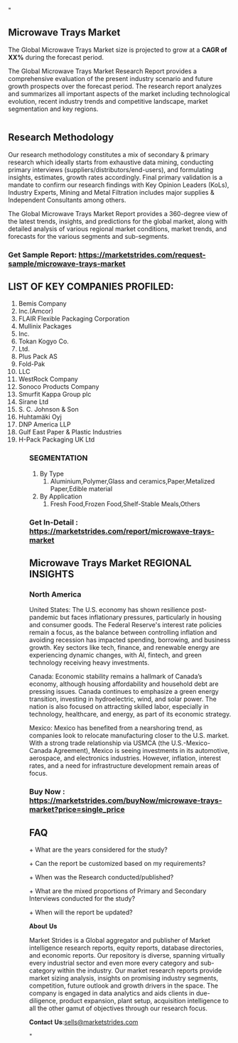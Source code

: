 "<h2>Microwave Trays Market</h2>
<p>The Global Microwave Trays Market size is projected to grow at a <strong>CAGR of XX%</strong> during the forecast period.</p>
<p>The Global Microwave Trays Market Research Report provides a comprehensive evaluation of the present industry scenario and future growth prospects over the forecast period. The research report analyzes and summarizes all important aspects of the market including technological evolution, recent industry trends and competitive landscape, market segmentation and key regions.</p>
<p><img style=""width: 100%;"" src=""https://marketstrides.com//uploads/images/marketstrides-051.png"" alt=""Microwave Trays Market Report Analysis"" /></p>
<h2>Research Methodology</h2>
<p>Our research methodology constitutes a mix of secondary &amp; primary research which ideally starts from exhaustive data mining, conducting primary interviews (suppliers/distributors/end-users), and formulating insights, estimates, growth rates accordingly. Final primary validation is a mandate to confirm our research findings with Key Opinion Leaders (KoLs), Industry Experts, Mining and Metal Filtration includes major supplies &amp; Independent Consultants among others.</p>
<p>The Global Microwave Trays Market Report provides a 360-degree view of the latest trends, insights, and predictions for the global market, along with detailed analysis of various regional market conditions, market trends, and forecasts for the various segments and sub-segments.</p>
<h3><strong>Get Sample Report: <a href=
https://marketstrides.com/request-sample/microwave-trays-market>https://marketstrides.com/request-sample/microwave-trays-market</a></strong></h3>
<h2>LIST OF KEY COMPANIES PROFILED:</h2>
<p><ol><li>
Bemis Company</li><li>Inc.(Amcor)</li><li>FLAIR Flexible Packaging Corporation</li><li>Mullinix Packages</li><li>Inc.</li><li>Tokan Kogyo Co.</li><li>Ltd.</li><li>Plus Pack AS</li><li>Fold-Pak</li><li>LLC</li><li>WestRock Company</li><li>Sonoco Products Company</li><li>Smurfit Kappa Group plc</li><li>Sirane Ltd</li><li>S. C. Johnson & Son</li><li>Huhtamäki Oyj</li><li>DNP America LLP</li><li>Gulf East Paper & Plastic Industries</li><li>H-Pack Packaging UK Ltd


</li><ol></p>
<h3>SEGMENTATION</h3>
<p><ol><li>By Type<ol><li>Aluminium,Polymer,Glass and ceramics,Paper,Metalized Paper,Edible material</li></ol></li><li>By Application<ol><li>Fresh Food,Frozen Food,Shelf-Stable Meals,Others</li></ol></li></ol></p>
<h3><strong>Get In-Detail : <a href=https://marketstrides.com/report/microwave-trays-market>https://marketstrides.com/report/microwave-trays-market</a></strong></h3>
<h2>Microwave Trays Market REGIONAL INSIGHTS</h2>
<h3>North America</h3>
<p>United States: The U.S. economy has shown resilience post-pandemic but faces inflationary pressures, particularly in housing and consumer goods. The Federal Reserve's interest rate policies remain a focus, as the balance between controlling inflation and avoiding recession has impacted spending, borrowing, and business growth. Key sectors like tech, finance, and renewable energy are experiencing dynamic changes, with AI, fintech, and green technology receiving heavy investments.</p>
<p>Canada: Economic stability remains a hallmark of Canada’s economy, although housing affordability and household debt are pressing issues. Canada continues to emphasize a green energy transition, investing in hydroelectric, wind, and solar power. The nation is also focused on attracting skilled labor, especially in technology, healthcare, and energy, as part of its economic strategy.</p>
<p>Mexico: Mexico has benefited from a nearshoring trend, as companies look to relocate manufacturing closer to the U.S. market. With a strong trade relationship via USMCA (the U.S.-Mexico-Canada Agreement), Mexico is seeing investments in its automotive, aerospace, and electronics industries. However, inflation, interest rates, and a need for infrastructure development remain areas of focus.</p>
<h3><strong>Buy Now : <a href=https://marketstrides.com/buyNow/microwave-trays-market?price=single_price>https://marketstrides.com/buyNow/microwave-trays-market?price=single_price</a></strong></h3>
<h2>FAQ</h2>
<p>+ What are the years considered for the study?</p>
<p>+ Can the report be customized based on my requirements?</p>
<p>+ When was the Research conducted/published?</p>
<p>+ What are the mixed proportions of Primary and Secondary Interviews conducted for the study?</p>
<p>+ When will the report be updated?</p>
<p>𝐀𝐛𝐨𝐮𝐭 𝐔𝐬</p>
<p>Market Strides is a Global aggregator and publisher of Market intelligence research reports, equity reports, database directories, and economic reports. Our repository is diverse, spanning virtually every industrial sector and even more every category and sub-category within the industry. Our market research reports provide market sizing analysis, insights on promising industry segments, competition, future outlook and growth drivers in the space. The company is engaged in data analytics and aids clients in due-diligence, product expansion, plant setup, acquisition intelligence to all the other gamut of objectives through our research focus.</p>
<p>𝐂𝐨𝐧𝐭𝐚𝐜𝐭 𝐔𝐬:<a href=mailto:sells@marketstrides.com>sells@marketstrides.com</a></p>"
